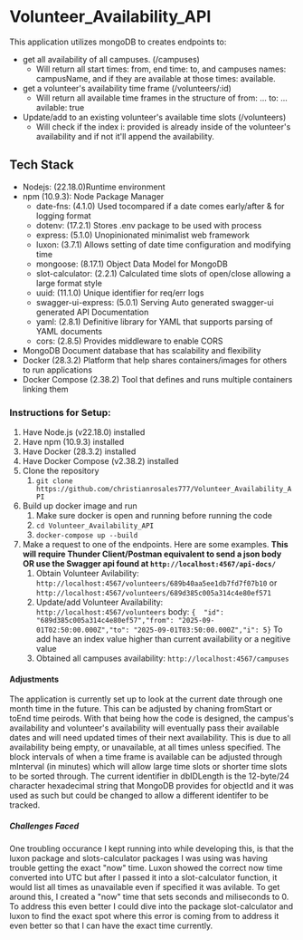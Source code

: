 # Volunteer_Availability_API
This application utilizes mongoDB to creates endpoints to:  
* get all availability of all campuses.                      (/campuses)  
   * Will return all start times: from, end time: to, and campuses names: campusName, and if they are available at those times: available.
* get a volunteer's availability time frame                  (/volunteers/:id)  
   * Will return all available time frames in the structure of from: ...  to: ... avilable: true
* Update/add to an existing volunteer's available time slots (/volunteers)  
   * Will check if the index i: provided is already inside of the volunteer's availability and if not it'll append the availability.
## Tech Stack
* Nodejs: (22.18.0)Runtime environment  
* npm (10.9.3): Node Package Manager  
   * date-fns: (4.1.0) Used tocompared if a date comes early/after & for logging format  
   * dotenv: (17.2.1) Stores .env package to be used with process
   * express: (5.1.0) Unopinionated minimalist web framework
   * luxon: (3.7.1) Allows setting of date time configuration and modifying time
   * mongoose: (8.17.1) Object Data Model for MongoDB
   * slot-calculator: (2.2.1) Calculated time slots of open/close allowing a large format style
   * uuid: (11.1.0) Unique identifier for req/err logs
   * swagger-ui-express: (5.0.1) Serving Auto generated swagger-ui generated API Documentation
   * yaml: (2.8.1)  Definitive library for YAML that supports parsing of YAML documents
   * cors: (2.8.5) Provides middleware to enable CORS
* MongoDB Document database that has scalability and flexibility  
* Docker (28.3.2) Platform that help shares containers/images for others to run applications  
* Docker Compose (2.38.2) Tool that defines and runs multiple containers linking them  


### Instructions for Setup:
1. Have Node.js (v22.18.0) installed
2. Have npm (10.9.3) installed
3. Have Docker (28.3.2) installed
4. Have Docker Compose (v2.38.2) installed
5. Clone the repository
    1. `git clone https://github.com/christianrosales777/Volunteer_Availability_API`
6. Build up docker image and run
    1. Make sure docker is open and running before running the code 
    2. `cd Volunteer_Availability_API`
    3. `docker-compose up --build`
7. Make a request to one of the endpoints. Here are some examples. **This will require Thunder Client/Postman equivalent to send a json body OR use the Swagger api found at `http://localhost:4567/api-docs/`**
    1. Obtain Volunteer Avilability: `http://localhost:4567/volunteers/689b40aa5ee1db7fd7f07b10` or `http://localhost:4567/volunteers/689d385c005a314c4e80ef571`
    2. Update/add Volunteer Availability: `http://localhost:4567/volunteers`
    body: `{  "id": "689d385c005a314c4e80ef57","from": "2025-09-01T02:50:00.000Z","to": "2025-09-01T03:50:00.000Z","i": 5}`  To add have an index value higher than current availability or a negitive value
    3. Obtained all campuses availability: `http://localhost:4567/campuses`  

#### Adjustments
The application is currently set up to look at the current date through one month time in the future. This can be adjusted
by chaning fromStart or toEnd time peirods. With that being how the code is designed, the campus's availability and volunteer's availability will eventually pass their available dates and will need updated times of their next availability. This is due to all availability being empty, or unavailable, at all times unless specified.  The block intervals of when a time frame is available can be adjusted through mInterval (in minutes) which will allow large time slots or shorter time slots to be sorted through. The current identifier in dbIDLength is the 12-byte/24 character hexadecimal string that MongoDB provides for objectId and it was used as such but could be changed to allow a different identifer to be tracked.

##### Challenges Faced
One troubling occurance I kept running into while developing this, is that the luxon package and slots-calculator packages
I was using was having trouble getting the exact "now" time. Luxon showed the correct now time converted into UTC but after I passed it into a slot-calculator function, it would list all times as unavailable even if specified it was avilable. To get around this, I created a "now" time that sets seconds and miliseconds to 0. To address this even better I could dive into the package slot-calculator and luxon to find the exact spot where this error is coming from to address it even better so that I can have the exact time currently.